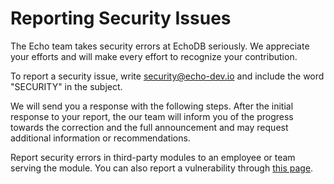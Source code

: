 # Reporting Security Issues

The Echo team takes security errors at EchoDB seriously. We
appreciate your efforts and will make every effort to recognize your
contribution.

To report a security issue, write
[security@echo-dev.io](mailto:security@echo-dev.io) and include the word
"SECURITY" in the subject.

We will send you a response with the following steps. After the initial
response to your report, the our team will inform you of the progress
towards the correction and the full announcement and may request
additional information or recommendations.

Report security errors in third-party modules to an employee or team
serving the module. You can also report a vulnerability through
[this page](https://www.npmjs.com/advisories/report).
